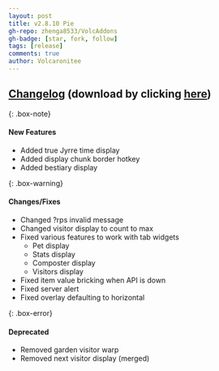 ```yaml
---
layout: post
title: v2.8.10 Pie
gh-repo: zhenga8533/VolcAddons
gh-badge: [star, fork, follow]
tags: [release]
comments: true
author: Volcaronitee
---
```


## [Changelog](https://github.com/zhenga8533/VolcAddons/releases/tag/v2.8.10) (download by clicking [here](https://github.com/zhenga8533/VolcAddons/releases/download/v2.8.10/VolcAddons.zip))

{: .box-note}
#### New Features
- Added true Jyrre time display
- Added display chunk border hotkey
- Added bestiary display

{: .box-warning}
#### Changes/Fixes
- Changed ?rps invalid message
- Changed visitor display to count to max
- Fixed various features to work with tab widgets
  - Pet display
  - Stats display
  - Composter display
  - Visitors display
- Fixed item value bricking when API is down
- Fixed server alert
- Fixed overlay defaulting to horizontal

{: .box-error}
#### Deprecated
- Removed garden visitor warp
- Removed next visitor display (merged)
